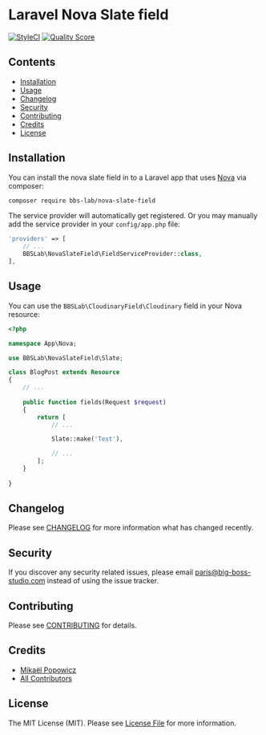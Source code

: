 # Laravel Nova Slate field

[![StyleCI](https://styleci.io/repos/221661972/shield)](https://styleci.io/repos/221661972)
[![Quality Score](https://img.shields.io/scrutinizer/g/bbs-lab/nova-translation.svg?style=flat-square)](https://scrutinizer-ci.com/g/bbs-lab/nova-translation)

## Contents

- [Installation](#installation)
- [Usage](#usage)
- [Changelog](#changelog)
- [Security](#security)
- [Contributing](#contributing)
- [Credits](#credits)
- [License](#license)

## Installation

You can install the nova slate field in to a Laravel app that uses [Nova](https://nova.laravel.com) via composer:


``` bash
composer require bbs-lab/nova-slate-field
```

The service provider will automatically get registered. Or you may manually add the service provider in your `config/app.php` file:

```php
'providers' => [
    // ...
    BBSLab\NovaSlateField\FieldServiceProvider::class,
],
```

## Usage

You can use the `BBSLab\CloudinaryField\Cloudinary` field in your Nova resource:

```php
<?php

namespace App\Nova;

use BBSLab\NovaSlateField\Slate;

class BlogPost extends Resource
{
    // ...
    
    public function fields(Request $request)
    {
        return [
            // ...

            Slate::make('Text'),

            // ...
        ];
    }
    
}
```

## Changelog

Please see [CHANGELOG](CHANGELOG.md) for more information what has changed recently.

## Security

If you discover any security related issues, please email paris@big-boss-studio.com instead of using the issue tracker.

## Contributing

Please see [CONTRIBUTING](CONTRIBUTING.md) for details.

## Credits

- [Mikaël Popowicz](https://github.com/mikaelpopowicz)
- [All Contributors](../../contributors)

## License

The MIT License (MIT). Please see [License File](LICENSE.md) for more information.
